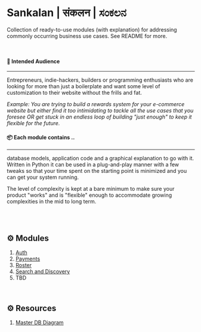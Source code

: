 
# Sankalan | संकलन | ಸಂಕಲನ 
Collection of ready-to-use modules (with explanation) for addressing commonly occurring business use cases. See README for more.

</br>


#### 👥 **Intended Audience**
------------
Entrepreneurs, indie-hackers, builders or programming enthusiasts who are looking for more than just a boilerplate and want some level of customization to their website without the frills and fat.

*Example: You are trying to build a rewards system for your e-commerce website but either find it too intimidating to tackle all the use cases that you foresee OR get stuck in an endless loop of building "just enough" to keep it flexible for the future.*

#### 📦 **Each module contains ..**
------------
database models, application code and a graphical explanation to go with it. Written in Python it can be used in a plug-and-play manner with a few tweaks so that your time spent on the starting point is minimized and you can get your system running.

The level of complexity is kept at a bare minimum to make sure your product "works" and is "flexible" enough to accommodate growing complexities in the mid to long term.

</br></br>

## ⚙️ Modules

1. [Auth](https://github.com/utsavtiwary04/sankalan/tree/main/Auth)
2. [Payments ](https://github.com/utsavtiwary04/sankalan/tree/main/Payments "Payments ")
3. [Roster](https://github.com/utsavtiwary04/sankalan/tree/main/Roster)
4. [Search and Discovery](https://github.com/utsavtiwary04/sankalan/tree/main/Search)
5. TBD

</br>

## ⚙️ Resources

1. [Master DB Diagram](https://dbdiagram.io/d/SANKALAN-650d14d8ffbf5169f047b10e "Master DB Diagram")


